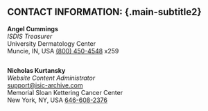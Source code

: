 ## CONTACT INFORMATION: {.main-subtitle2} 

__Angel Cummings__  
_ISDIS Treasurer_  
University Dermatology Center  
Muncie, IN, USA
[(800) 450-4548](tel:8004504548) x259  
` `  
` `  
__Nicholas Kurtansky__  
_Website Content Administrator_  
[support@isic-archive.com](mailto:support@isic-archive.com)  
Memorial Sloan Kettering Cancer Center  
New York, NY, USA
[646-608-2376](tel:6466082376)
` `  
` `  
